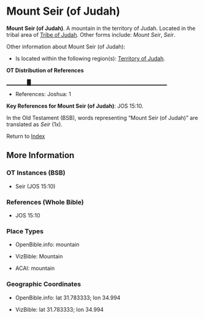 # Mount Seir (of Judah)
**Mount Seir (of Judah)**. 
A mountain in the territory of Judah. 
Located in the tribal area of [Tribe of Judah](../../../groups/md/acai/Judah.md). 
Other forms include: 
*Mount Seir*, *Seir*. 




Other information about Mount Seir (of Judah):


* Is located within the following region(s): 
[Territory of Judah](TerritoryOfJudah.md). 


**OT Distribution of References**

▁▁▁▁▁█▁▁▁▁▁▁▁▁▁▁▁▁▁▁▁▁▁▁▁▁▁▁▁▁▁▁▁▁▁▁▁▁▁
* References: Joshua: 1



**Key References for Mount Seir (of Judah)**: 
JOS 15:10. 


In the Old Testament (BSB), words representing “Mount Seir (of Judah)” are translated as 
*Seir* (1x). 




Return to [Index](00-Index.md)

## More Information

### OT Instances (BSB)

* Seir (JOS 15:10)



### References (Whole Bible)

* JOS 15:10


### Place Types

* OpenBible.info: mountain

* VizBible: Mountain

* ACAI: mountain



### Geographic Coordinates

* OpenBible.info: lat 31.783333; lon 34.994

* VizBible: lat 31.783333; lon 34.994




